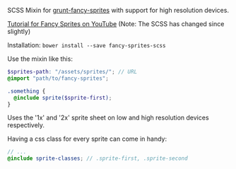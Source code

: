 SCSS Mixin for [grunt-fancy-sprites](https://github.com/MajorBreakfast/grunt-fancy-sprites) with support for high resolution devices.

[Tutorial for Fancy Sprites on YouTube](http://youtu.be/xD8DW6IQ6r0) (Note: The SCSS has changed since slightly)

Installation: `bower install --save fancy-sprites-scss`

Use the mixin like this:
``` SCSS
$sprites-path: "/assets/sprites/"; // URL
@import "path/to/fancy-sprites";

.something {
  @include sprite($sprite-first);
}
```
Uses the '1x' and '2x' sprite sheet on low and high resolution devices respectively.

Having a css class for every sprite can come in handy:
``` SCSS
// ...
@include sprite-classes; // .sprite-first, .sprite-second
```

